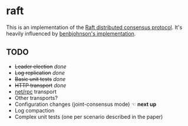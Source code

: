 # raft

This is an implementation of the [Raft distributed consensus protocol][paper].
It's heavily influenced by [benbjohnson's implementation][goraft].

[paper]: https://ramcloud.stanford.edu/wiki/download/attachments/11370504/raft.pdf
[goraft]: https://github.com/benbjohnson/go-raft

## TODO

* ~~Leader election~~ _done_
* ~~Log replication~~ _done_
* ~~Basic unit tests~~ _done_
* ~~HTTP transport~~ _done_
* [net/rpc][netrpc] transport
* Other transports?
* Configuration changes (joint-consensus mode) ☜ **next up**
* Log compaction
* Complex unit tests (one per scenario described in the paper)

[netrpc]: http://golang.org/pkg/net/rpc

